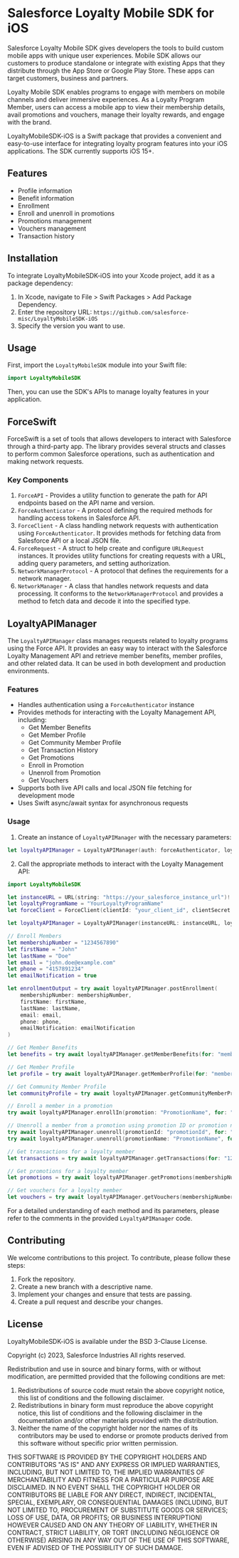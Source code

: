 # Salesforce Loyalty Mobile SDK for iOS

Salesforce Loyalty Mobile SDK gives developers the tools to build custom mobile apps with unique user experiences. Mobile SDK allows our
customers to produce standalone or integrate with existing Apps that they distribute through the App Store or Google Play Store. These apps
can target customers, business and partners.

Loyalty Mobile SDK enables programs to engage with members on mobile channels and deliver immersive experiences. As a Loyalty Program
Member, users can access a mobile app to view their membership details, avail promotions and vouchers, manage their loyalty rewards, and
engage with the brand.

LoyaltyMobileSDK-iOS is a Swift package that provides a convenient and easy-to-use interface for integrating loyalty program features into
your iOS applications. The SDK currently supports iOS 15+.

## Features

- Profile information
- Benefit information
- Enrollment
- Enroll and unenroll in promotions
- Promotions management
- Vouchers management
- Transaction history

## Installation

To integrate LoyaltyMobileSDK-iOS into your Xcode project, add it as a package dependency:

1. In Xcode, navigate to File > Swift Packages > Add Package Dependency.
2. Enter the repository URL: `https://github.com/salesforce-misc/LoyaltyMobileSDK-iOS`
3. Specify the version you want to use.

## Usage

First, import the `LoyaltyMobileSDK` module into your Swift file:

```swift
import LoyaltyMobileSDK
```

Then, you can use the SDK's APIs to manage loyalty features in your application.

## ForceSwift

ForceSwift is a set of tools that allows developers to interact with Salesforce through a third-party app. The library provides several structs and classes
to perform common Salesforce operations, such as authentication and making network requests.

### Key Components

1. `ForceAPI` - Provides a utility function to generate the path for API endpoints based on the API name and version.
2. `ForceAuthenticator` - A protocol defining the required methods for handling access tokens in Salesforce API.
3. `ForceClient` - A class handling network requests with authentication using `ForceAuthenticator`. It provides methods for fetching data from Salesforce API or a local JSON file.
4. `ForceRequest` - A struct to help create and configure `URLRequest` instances. It provides utility functions for creating requests with a URL, adding query parameters, and setting authorization.
5. `NetworkManagerProtocol` - A protocol that defines the requirements for a network manager.
6. `NetworkManager` - A class that handles network requests and data processing. It conforms to the `NetworkManagerProtocol` and provides a method to fetch data and decode it into the specified type.

## LoyaltyAPIManager

The `LoyaltyAPIManager` class manages requests related to loyalty programs using the Force API. It provides an easy way to interact with the Salesforce
Loyalty Management API and retrieve member benefits, member profiles, and other related data. It can be used in both development and production
environments.

### Features

- Handles authentication using a `ForceAuthenticator` instance
- Provides methods for interacting with the Loyalty Management API, including:
  - Get Member Benefits
  - Get Member Profile
  - Get Community Member Profile
  - Get Transaction History
  - Get Promotions
  - Enroll in Promotion
  - Unenroll from Promotion
  - Get Vouchers
- Supports both live API calls and local JSON file fetching for development mode
- Uses Swift async/await syntax for asynchronous requests

### Usage

1. Create an instance of `LoyaltyAPIManager` with the necessary parameters:

```swift
let loyaltyAPIManager = LoyaltyAPIManager(auth: forceAuthenticator, loyaltyProgramName: "YourLoyaltyProgramName", instanceURL: "YourInstanceURL", forceClient: forceClient)
```

2. Call the appropriate methods to interact with the Loyalty Management API:

```swift
import LoyaltyMobileSDK

let instanceURL = URL(string: "https://your_salesforce_instance_url")!
let loyaltyProgramName = "YourLoyaltyProgramName"
let forceClient = ForceClient(clientId: "your_client_id", clientSecret: "your_client_secret", redirectURI: "your_redirect_uri")

let loyaltyAPIManager = LoyaltyAPIManager(instanceURL: instanceURL, loyaltyProgramName: loyaltyProgramName, forceClient: forceClient)

// Enroll Members
let membershipNumber = "1234567890"
let firstName = "John"
let lastName = "Doe"
let email = "john.doe@example.com"
let phone = "4157891234"
let emailNotification = true

let enrollmentOutput = try await loyaltyAPIManager.postEnrollment(
    membershipNumber: membershipNumber,
    firstName: firstName,
    lastName: lastName,
    email: email,
    phone: phone,
    emailNotification: emailNotification
)

// Get Member Benefits
let benefits = try await loyaltyAPIManager.getMemberBenefits(for: "memberId")

// Get Member Profile
let profile = try await loyaltyAPIManager.getMemberProfile(for: "memberId")

// Get Community Member Profile
let communityProfile = try await loyaltyAPIManager.getCommunityMemberProfile()

// Enroll a member in a promotion
try await loyaltyAPIManager.enrollIn(promotion: "PromotionName", for: "1234567890")

// Unenroll a member from a promotion using promotion ID or promotion name
try await loyaltyAPIManager.unenroll(promotionId: "promotionId", for: "1234567890")
try await loyaltyAPIManager.unenroll(promotionName: "PromotionName", for: "1234567890")

// Get transactions for a loyalty member
let transactions = try await loyaltyAPIManager.getTransactions(for: "1234567890")

// Get promotions for a loyalty member
let promotions = try await loyaltyAPIManager.getPromotions(membershipNumber: "1234567890")

// Get vouchers for a loyalty member
let vouchers = try await loyaltyAPIManager.getVouchers(membershipNumber: "1234567890")

```

For a detailed understanding of each method and its parameters, please refer to the comments in the provided `LoyaltyAPIManager` code.

## Contributing

We welcome contributions to this project. To contribute, please follow these steps:

1. Fork the repository.
2. Create a new branch with a descriptive name.
3. Implement your changes and ensure that tests are passing.
4. Create a pull request and describe your changes.

## License

LoyaltyMobileSDK-iOS is available under the BSD 3-Clause License.

Copyright (c) 2023, Salesforce Industries
All rights reserved.

Redistribution and use in source and binary forms, with or without modification, are permitted provided that the following conditions are met:

1. Redistributions of source code must retain the above copyright notice, this list of conditions and the following disclaimer.
2. Redistributions in binary form must reproduce the above copyright notice, this list of conditions and the following disclaimer in the documentation and/or other materials provided with the distribution.
3. Neither the name of the copyright holder nor the names of its contributors may be used to endorse or promote products derived from this software without specific prior written permission.

THIS SOFTWARE IS PROVIDED BY THE COPYRIGHT HOLDERS AND CONTRIBUTORS "AS IS" AND ANY EXPRESS OR IMPLIED WARRANTIES, INCLUDING, BUT NOT LIMITED TO, THE IMPLIED WARRANTIES OF MERCHANTABILITY AND FITNESS FOR A PARTICULAR PURPOSE ARE DISCLAIMED. IN NO EVENT SHALL THE COPYRIGHT HOLDER OR CONTRIBUTORS BE LIABLE FOR ANY DIRECT, INDIRECT, INCIDENTAL, SPECIAL, EXEMPLARY, OR CONSEQUENTIAL DAMAGES (INCLUDING, BUT NOT LIMITED TO, PROCUREMENT OF SUBSTITUTE GOODS OR SERVICES; LOSS OF USE, DATA, OR PROFITS; OR BUSINESS INTERRUPTION) HOWEVER CAUSED AND ON ANY THEORY OF LIABILITY, WHETHER IN CONTRACT, STRICT LIABILITY, OR TORT (INCLUDING NEGLIGENCE OR OTHERWISE) ARISING IN ANY WAY OUT OF THE USE OF THIS SOFTWARE, EVEN IF ADVISED OF THE POSSIBILITY OF SUCH DAMAGE.
